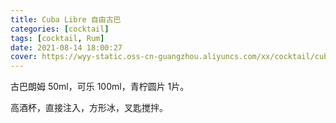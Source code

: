 ```yaml
---
title: Cuba Libre 自由古巴
categories: [cocktail]
tags: [cocktail, Rum]
date: 2021-08-14 18:00:27
cover: https://wyy-static.oss-cn-guangzhou.aliyuncs.com/xx/cocktail/cuba-liberty.jpg
---
```


古巴朗姆 50ml，可乐 100ml，青柠圆片 1片。

高酒杯，直接注入，方形冰，叉匙搅拌。
